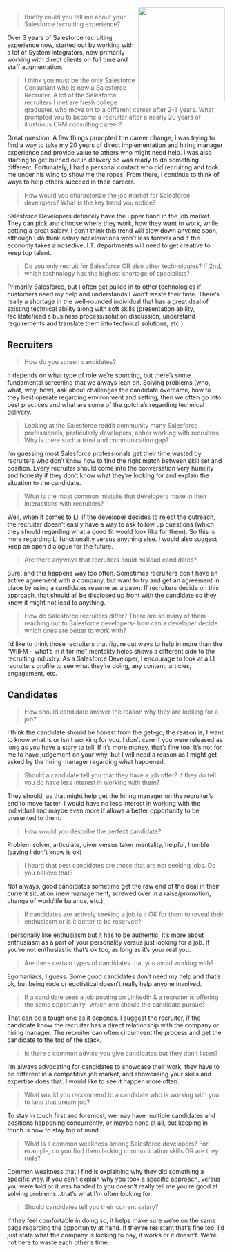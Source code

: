 <img src="https://github.com/usmanovs/Salesforce-Interview-Handbook/blob/master/assets/chrish.jpeg" align="right" width="200" height="220">

> Briefly could you tell me about your Salesforce recruiting experience?

Over 3 years of Salesforce recruiting experience now, started out by working with a lot of System Integrators, now primarily working with direct clients on full time and staff augmentation.
 
> I think you must be the only Salesforce Consultant who is now a Salesforce Recruiter. A lot of the Salesforce recruiters I met are fresh college graduates who move on to a different career after 2-3 years. What prompted you to become a recruiter after a nearly 20 years of illustrious CRM consulting career?

Great question.  A few things prompted the career change, I was trying to find a way to take my 20 years of direct implementation and hiring manager experience and provide value to others who might need help. I was also starting to get burned out in delivery so was ready to do something different.  Fortunately, I had a personal contact who did recruiting and took me under his wing to show me the ropes.  From there, I continue to think of ways to help others succeed in their careers.

> How would you characterize the job market for Salesforce developers? What is the key trend you notice?

Salesforce Developers definitely have the upper hand in the job market.  They can pick and choose where they work, how they want to work, while getting a great salary.  I don’t think this trend will slow down anytime soon, although I do think salary accelerations won’t less forever and if the economy takes a nosedive, I.T. departments will need to get creative to keep top talent.

> Do you only recruit for Salesforce OR also other technologies? If 2nd, which technology has the highest shortage of specialists?

Primarily Salesforce, but I often get pulled in to other technologies if customers need my help and understands I won’t waste their time. There’s really a shortage in the well-rounded individual that has a great deal of existing technical ability along with soft skills (presentation ability, facilitate/lead a business process/solution discussion, understand requirements and translate them into technical solutions, etc.)

 
## Recruiters
> How do you screen candidates?

 

It depends on what type of role we’re sourcing, but there’s some fundamental screening that we always lean on.  Solving problems (who, what, why, how), ask about challenges the candidate overcame, how to they best operate regarding environment and setting, then we often go into best practices and what are some of the gotcha’s regarding technical delivery.

> Looking at the Salesforce reddit community many Salesforce professionals, particularly developers, abhor working with recruiters. Why is there such a trust and communication gap?

I’m guessing most Salesforce professionals get their time wasted by recruiters who don’t know how to find the right match between skill set and position.  Every recruiter should come into the conversation very humility and honesty if they don’t know what they’re looking for and explain the situation to the candidate.

> What is the most common mistake that developers make in their interactions with recruiters?

Well, when it comes to LI, if the developer decides to reject the outreach, the recruiter doesn’t easily have a way to ask follow up questions (which they should regarding what a good fit would look like for them). So this is more regarding LI functionality versus anything else.  I would also suggest keep an open dialogue for the future.

> Are there anyways that recruiters could mislead candidates?

Sure, and this happens way too often.  Sometimes recruiters don’t have an active agreement with a company, but want to try and get an agreement in place by using a candidates resume as a pawn.  If recruiters decide on this approach, that should all be disclosed up front with the candidate so they know it might not lead to anything.

> How do Salesforce recruiters differ? There are so many of them reaching out to Salesforce developers- how can a developer decide which ones are better to work with?

I’d like to think those recruiters that figure out ways to help in more than the “WIIFM – what’s in it for me” mentality helps shows a different side to the recruiting industry.  As a Salesforce Developer, I encourage to look at a LI recruiters profile to see what they’re doing, any content, articles, engagement, etc.

## Candidates

> How should candidate answer the reason why they are looking for a job?

I think the candidate should be honest from the get-go, the reason is, I want to know what is or isn’t working for you.  I don’t care if you were released as long as you have a story to tell.  If it’s more money, that’s fine too.  It’s not for me to have judgement on your why, but I will need a reason as I might get asked by the hiring manager regarding what happened.

> Should a candidate tell you that they have a job offer? If they do tell you do have less interest in working with them?

They should, as that might help get the hiring manager on the recruiter’s end to move faster. I would have no less interest in working with the individual and maybe even more if allows a better opportunity to be presented to them.

> How would you describe the perfect candidate?

Problem solver, articulate, giver versus taker mentality, helpful, humble (saying I don’t know is ok)

> I heard that best candidates are those that are not seeking jobs. Do you believe that?

Not always, good candidates sometime get the raw end of the deal in their current situation (new management, screwed over in a raise/promotion, change of work/life balance, etc.). 

 

> If candidates are actively seeking a job is it OK for them to reveal their enthusiasm or is it better to be reserved?

I personally like enthusiasm but it has to be authentic, it’s more about enthusiasm as a part of your personality versus just looking for a job.  If you’re not enthusiastic that’s ok too, as long as it’s your real you.

> Are there certain types of candidates that you avoid working with?

Egomaniacs, I guess. Some good candidates don’t need my help and that’s ok, but being rude or egotistical doesn’t really help anyone involved.
 
> If a candidate sees a job posting on LinkedIn & a recruiter is offering the same opportunity- which one should the candidate pursue?

That can be a tough one as it depends.  I suggest the recruiter, if the candidate know the recruiter has a direct relationship with the company or hiring manager.  The recruiter can often circumvent the process and get the candidate to the top of the stack.

> Is there a common advice you give candidates but they don’t listen?

I’m always advocating for candidates to showcase their work, they have to be different in a competitive job market, and showcasing your skills and expertise does that.  I would like to see it happen more often. 

> What would you recommend to a candidate who is working with you to land that dream job?

To stay in touch first and foremost, we may have multiple candidates and positions happening concurrently, or maybe none at all, but keeping in touch is how to stay top of mind.

> What is a common weakness among Salesforce developers? For example, do you find them lacking communication skills OR are they rude?

Common weakness that I find is explaining why they did something a specific way.  If you can’t explain why you took a specific approach, versus you were told or it was handed to you doesn’t really tell me you’re good at solving problems…that’s what I’m often looking for.

> Should candidates tell you their current salary?

If they feel comfortable in doing so, it helps make sure we’re on the same page regarding the opportunity at hand.  If they’re resistant that’s fine too, I’d just state what the company is looking to pay, it works or it doesn’t.  We’re not here to waste each other’s time.
